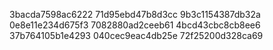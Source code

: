 3bacda7598ac6222
71d95ebd47b8d3cc
9b3c1154387db32a
0e8e11e234d675f3
7082880ad2ceeb61
4bcd43cbc8cb8ee6
37b764105b1e4293
040cec9eac4db25e
72f25200d328ca69
